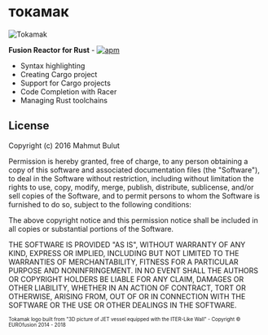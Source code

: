 # токамак

![Tokamak](http://i.imgur.com/b0t3Hsf.png)

**Fusion Reactor for Rust** - 
[![apm](https://img.shields.io/apm/v/tokamak.svg?style=flat-square)](https://atom.io/packages/tokamak)

* Syntax highlighting
* Creating Cargo project
* Support for Cargo projects
* Code Completion with Racer
* Managing Rust toolchains

## License

Copyright (c) 2016 Mahmut Bulut

Permission is hereby granted, free of charge, to any person obtaining
a copy of this software and associated documentation files (the
"Software"), to deal in the Software without restriction, including
without limitation the rights to use, copy, modify, merge, publish,
distribute, sublicense, and/or sell copies of the Software, and to
permit persons to whom the Software is furnished to do so, subject to
the following conditions:

The above copyright notice and this permission notice shall be
included in all copies or substantial portions of the Software.

THE SOFTWARE IS PROVIDED "AS IS", WITHOUT WARRANTY OF ANY KIND,
EXPRESS OR IMPLIED, INCLUDING BUT NOT LIMITED TO THE WARRANTIES OF
MERCHANTABILITY, FITNESS FOR A PARTICULAR PURPOSE AND
NONINFRINGEMENT. IN NO EVENT SHALL THE AUTHORS OR COPYRIGHT HOLDERS BE
LIABLE FOR ANY CLAIM, DAMAGES OR OTHER LIABILITY, WHETHER IN AN ACTION
OF CONTRACT, TORT OR OTHERWISE, ARISING FROM, OUT OF OR IN CONNECTION
WITH THE SOFTWARE OR THE USE OR OTHER DEALINGS IN THE SOFTWARE.

<sub><sup>Tokamak logo built from "3D picture of JET vessel equipped with the ITER-Like Wall" - Copyright © EUROfusion 2014 - 2018</sup></sub>
